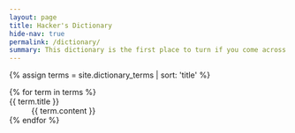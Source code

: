 ```yaml
---
layout: page
title: Hacker's Dictionary
hide-nav: true
permalink: /dictionary/
summary: This dictionary is the first place to turn if you come across a hacking-related word you don't understand and want to learn exactly what it means.
---
```

{% assign terms = site.dictionary_terms | sort: 'title' %}
<div class="dictionary">
  <dl>
  {% for term in terms %}
    <dt>{{ term.title }}</dt>
    <dd>{{ term.content }}</dd>
  {% endfor %}
  </dl>
</div>
